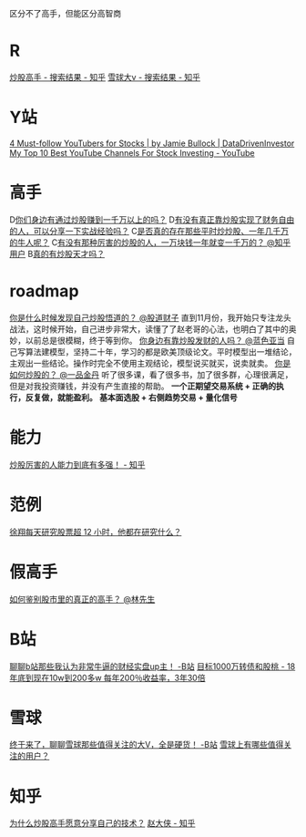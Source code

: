 区分不了高手，但能区分高智商
# R
[炒股高手 - 搜索结果 - 知乎](https://www.zhihu.com/search?type=content&q=%E7%82%92%E8%82%A1%E9%AB%98%E6%89%8B)
[雪球大v - 搜索结果 - 知乎](https://www.zhihu.com/search?q=%E9%9B%AA%E7%90%83%E5%A4%A7v&type=content)
# Y站
[4 Must-follow YouTubers for Stocks | by Jamie Bullock | DataDrivenInvestor](https://medium.datadriveninvestor.com/4-must-follow-youtubers-for-stocks-8a1cf6566e17)
[My Top 10 Best YouTube Channels For Stock Investing - YouTube](https://www.youtube.com/watch?v=DqB4NFL5aP0)

# 高手
D[你们身边有通过炒股赚到一千万以上的吗？](https://www.zhihu.com/question/319048205)
D[有没有真正靠炒股实现了财务自由的人，可以分享一下实战经验吗？](https://www.zhihu.com/question/469632192)
C[是否真的存在那些平时炒炒股、一年几千万的牛人呢？](https://www.zhihu.com/question/26104489)
C[有没有那种厉害的炒股的人，一万块钱一年就变一千万的？ @知乎用户](https://www.zhihu.com/question/470884057)
B[真的有炒股天才吗？](https://www.zhihu.com/question/296320399)
# roadmap
[你是什么时候发现自己炒股悟道的？ @股道财子](https://www.zhihu.com/question/344875615/answer/1953050253)
	直到11月份，我开始只专注龙头战法，这时候开始，自己进步非常大，读懂了了赵老哥的心法，也明白了其中的奥妙，以前总是很模糊，终于等到你。
[你身边有靠炒股发财的人吗？ @蓝色亚当](https://www.zhihu.com/question/413584286/answer/1413268971)
	自己写算法建模型，坚持二十年，学习的都是欧美顶级论文。平时模型出一堆结论，主观出一些结论。操作时完全不使用主观结论，模型说买就买，说卖就卖。
[你是如何炒股的？ @一品金丹](https://www.zhihu.com/question/411535020/answer/1391227717)
	听了很多课，看了很多书，加了很多群，心理很满足，但是对我投资赚钱，并没有产生直接的帮助。
	**一个正期望交易系统 + 正确的执行，反复做，就能盈利。**
	**基本面选股 + 右侧趋势交易 + 量化信号**
# 能力
[炒股厉害的人能力到底有多强！ - 知乎](https://zhuanlan.zhihu.com/p/350288457)
# 范例
[徐翔每天研究股票超 12 小时，他都在研究什么？](https://www.zhihu.com/question/34656241)
# 假高手
[如何鉴别股市里的真正的高手？ @林先生](https://www.zhihu.com/question/39536971/answer/82051700)
# B站
[聊聊b站那些我认为非常牛逼的财经实盘up主！ -B站](https://www.bilibili.com/video/BV1mh411Y7fk/)
[目标1000万转债和股桃 - 18年底到现在10w到200多w 每年200％收益率，3年30倍](https://space.bilibili.com/625315686/video)
# 雪球
[终于来了，聊聊雪球那些值得关注的大V，全是硬货！ -B站](https://www.bilibili.com/video/BV18Q4y127v2/)
[雪球上有哪些值得关注的用户？](https://www.zhihu.com/question/21879482)
# 知乎
[为什么炒股高手愿意分享自己的技术？](https://www.zhihu.com/question/28661752)
[赵大侠 - 知乎](https://www.zhihu.com/people/tian-long-zhao)